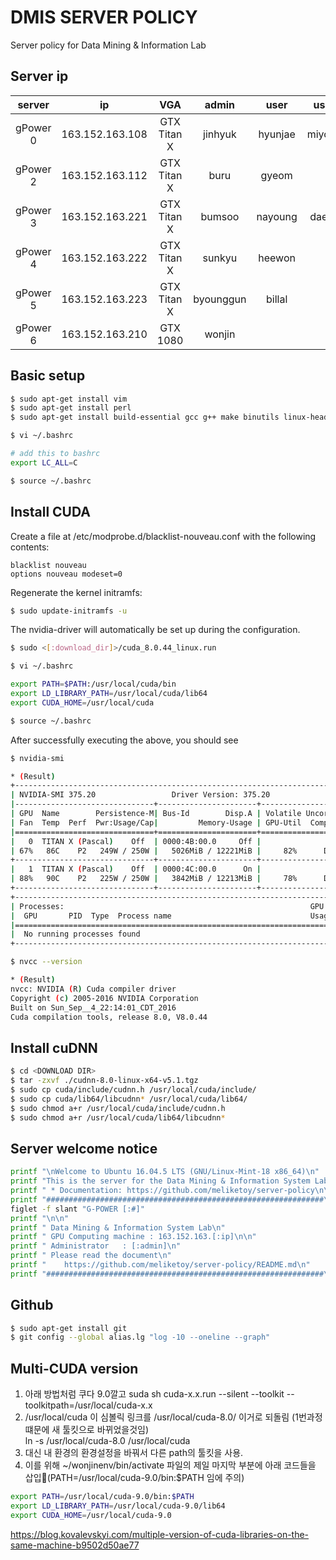 DMIS SERVER POLICY
=========================================================================
Server policy for Data Mining &amp; Information Lab

## Server ip
|   server   |     ip            |      VGA    |    admin   |   user   |  user+   |
|:----------:|:-----------------:|:-----------:|:----------:|:--------:|:--------:|
|  gPower 0  | 163.152.163.108   | GTX Titan X |   jinhyuk  |  hyunjae |  miyoung |
|  gPower 2  | 163.152.163.112   | GTX Titan X |   buru     |  gyeom   |    -     |
|  gPower 3  | 163.152.163.221   | GTX Titan X |   bumsoo   |  nayoung |  daehan  |
|  gPower 4  | 163.152.163.222   | GTX Titan X |   sunkyu   |  heewon  |          |
|  gPower 5  | 163.152.163.223   | GTX Titan X |  byounggun |  billal  |          |
|  gPower 6  | 163.152.163.210   | GTX 1080    |   wonjin   |          |          |

## Basic setup

```bash
$ sudo apt-get install vim
$ sudo apt-get install perl
$ sudo apt-get install build-essential gcc g++ make binutils linux-headers-`uname -r`

$ vi ~/.bashrc

# add this to bashrc
export LC_ALL=C

$ source ~/.bashrc
```

## Install CUDA


Create a file at /etc/modprobe.d/blacklist-nouveau.conf with the following contents:
```
blacklist nouveau
options nouveau modeset=0
```
Regenerate the kernel initramfs:
```bash
$ sudo update-initramfs -u
```

The nvidia-driver will automatically be set up during the configuration.

```bash
$ sudo <[:download_dir]>/cuda_8.0.44_linux.run
```
```bash
$ vi ~/.bashrc

export PATH=$PATH:/usr/local/cuda/bin
export LD_LIBRARY_PATH=/usr/local/cuda/lib64
export CUDA_HOME=/usr/local/cuda

$ source ~/.bashrc
```
After successfully executing the above, you should see

```bash
$ nvidia-smi

* (Result)
+-----------------------------------------------------------------------------+
| NVIDIA-SMI 375.20                 Driver Version: 375.20                    |
|-------------------------------+----------------------+----------------------+
| GPU  Name        Persistence-M| Bus-Id        Disp.A | Volatile Uncorr. ECC |
| Fan  Temp  Perf  Pwr:Usage/Cap|         Memory-Usage | GPU-Util  Compute M. |
|===============================+======================+======================|
|   0  TITAN X (Pascal)    Off  | 0000:4B:00.0     Off |                  N/A |
| 67%   86C    P2   249W / 250W |   5026MiB / 12221MiB |     82%      Default |
+-------------------------------+----------------------+----------------------+
|   1  TITAN X (Pascal)    Off  | 0000:4C:00.0      On |                  N/A |
| 88%   90C    P2   225W / 250W |   3842MiB / 12213MiB |     78%      Default |
+-------------------------------+----------------------+----------------------+
+-----------------------------------------------------------------------------+
| Processes:                                                       GPU Memory |
|  GPU       PID  Type  Process name                               Usage      |
|=============================================================================|
|  No running processes found                                                 |
+-----------------------------------------------------------------------------+
```
```bash
$ nvcc --version

* (Result)
nvcc: NVIDIA (R) Cuda compiler driver
Copyright (c) 2005-2016 NVIDIA Corporation
Built on Sun_Sep__4_22:14:01_CDT_2016
Cuda compilation tools, release 8.0, V8.0.44
```

## Install cuDNN

```bash
$ cd <DOWNLOAD DIR>
$ tar -zxvf ./cudnn-8.0-linux-x64-v5.1.tgz
$ sudo cp cuda/include/cudnn.h /usr/local/cuda/include/
$ sudo cp cuda/lib64/libcudnn* /usr/local/cuda/lib64/
$ sudo chmod a+r /usr/local/cuda/include/cudnn.h
$ sudo chmod a+r /usr/local/cuda/lib64/libcudnn*
```

## Server welcome notice
```bash
printf "\nWelcome to Ubuntu 16.04.5 LTS (GNU/Linux-Mint-18 x86_64)\n"
printf "This is the server for the Data Mining & Information System Lab.\n\n"
printf " * Documentation: https://github.com/meliketoy/server-policy\n\n"
printf "##############################################################\n"
figlet -f slant "G-POWER [:#]"
printf "\n\n"
printf " Data Mining & Information System Lab\n"
printf " GPU Computing machine : 163.152.163.[:ip]\n\n"
printf " Administrator   : [:admin]\n"
printf " Please read the document\n"
printf "    https://github.com/meliketoy/server-policy/README.md\n"
printf "##############################################################\n\n"
```

## Github
```bash
$ sudo apt-get install git
$ git config --global alias.lg "log -10 --oneline --graph"
```

## Multi-CUDA version

1. 아래 방법처럼 쿠다 9.0깔고 suda sh cuda-x.x.run --silent --toolkit --toolkitpath=/usr/local/cuda-x.x
2. /usr/local/cuda 이 심볼릭 링크를 /usr/local/cuda-8.0/ 이거로 되돌림 (1번과정떄문에 새 툴킷으로 바뀌었을것임)  
    ln -s /usr/local/cuda-8.0 /usr/local/cuda
3. 대신 내 환경의 환경설정을 바꿔서 다른 path의 툴킷을 사용. 
4. 이를 위해 ~/wonjinenv/bin/activate 파일의 제일 마지막 부분에 아래 코드들을 삽입(PATH=/usr/local/cuda-9.0/bin:$PATH 임에 주의)
```bash
export PATH=/usr/local/cuda-9.0/bin:$PATH  
export LD_LIBRARY_PATH=/usr/local/cuda-9.0/lib64  
export CUDA_HOME=/usr/local/cuda-9.0  
```
    
https://blog.kovalevskyi.com/multiple-version-of-cuda-libraries-on-the-same-machine-b9502d50ae77

